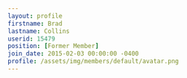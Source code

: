 ```yaml
---
layout: profile
firstname: Brad
lastname: Collins
userid: 15479
position: [Former Member]
join_date: 2015-02-03 00:00:00 -0400
profile: /assets/img/members/default/avatar.png
---
```

